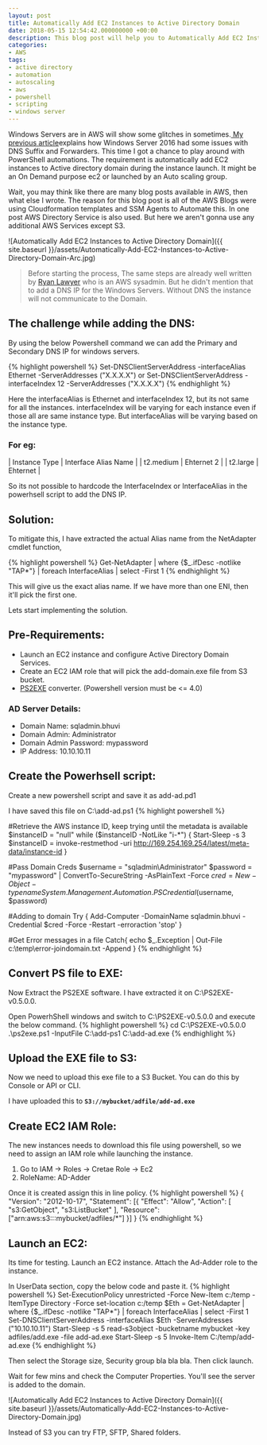 ```yaml
---
layout: post
title: Automatically Add EC2 Instances to Active Directory Domain
date: 2018-05-15 12:54:42.000000000 +00:00
description: This blog post will help you to Automatically Add EC2 Instances to Active Directory Domain whether it is launched by on demand purpose or auto scaling group.
categories:
- AWS
tags:
- active directory
- automation
- autoscaling
- aws
- powershell
- scripting
- windows server
---
```

Windows Servers are in AWS will show some glitches in sometimes.[ My previous article](http://www.sqlgossip.com/windows-server-2016-in-aws-unable-to-resolve-public-and-local-dns/)explains how Windows Server 2016 had some issues with DNS Suffix and Forwarders. This time I got a chance to play around with PowerShell automations. The requirement is automatically add EC2 instances to Active directory domain during the instance launch. It might be an On Demand purpose ec2 or launched by an Auto scaling group.

Wait, you may think like there are many blog posts available in AWS, then what else I wrote. The reason for this blog post is all of the AWS Blogs were using Cloudformation templates and SSM Agents to Automate this. In one post AWS Directory Service is also used. But here we aren't gonna use any additional AWS Services except S3.


![Automatically Add EC2 Instances to Active Directory Domain]({{ site.baseurl }}/assets/Automatically-Add-EC2-Instances-to-Active-Directory-Domain-Arc.jpg)

> Before starting the process, The same steps are already well written by [Ryan Lawyer](http://thesysadminswatercooler.blogspot.in/2015/09/aws-autoscale-windows-server-and-join.html) who is an AWS sysadmin. But he didn't mention that to add a DNS IP for the Windows Servers. Without DNS the instance will not communicate to the Domain.

The challenge while adding the DNS:
-----------------------------------

By using the below Powershell command we can add the Primary and Secondary DNS IP for windows servers.

{% highlight powershell %}
Set-DNSClientServerAddress -interfaceAlias Ethernet -ServerAddresses  ("X.X.X.X")
or
Set-DNSClientServerAddress -interfaceIndex 12 -ServerAddresses  ("X.X.X.X")
{% endhighlight %}


Here the interfaceAlias is Ethernet and interfaceIndex 12, but its not same for all the instances. interfaceIndex will be varying for each instance even if those all are same instance type. But interfaceAlias will be varying based on the instance type.

### For eg:

| Instance Type | Interface Alias Name |
| t2.medium | Ehternet 2 |
| t2.large | Ehternet |

So its not possible to hardcode the InterfaceIndex or InterfaceAlias in the powerhsell script to add the DNS IP.

Solution:
---------

To mitigate this, I have extracted the actual Alias name from the NetAdapter cmdlet function,

{% highlight powershell %}
Get-NetAdapter | where {$_.ifDesc -notlike "TAP*"} | foreach InterfaceAlias | select -First 1
{% endhighlight %}

This will give us the exact alias name. If we have more than one ENI, then it'll pick the first one.

Lets start implementing the solution.

Pre-Requirements:
-----------------

-   Launch an EC2 instance and configure Active Directory Domain Services.
-   Create an EC2 IAM role that will pick the add-domain.exe file from S3 bucket.
-   [PS2EXE](https://gallery.technet.microsoft.com/scriptcenter/PS2EXE-Convert-PowerShell-9e4e07f1) converter. (Powershell version must be <= 4.0)

### AD Server Details:

-   Domain Name: sqladmin.bhuvi
-   Domain Admin: Administrator
-   Domain Admin Password: mypassword
-   IP Address: 10.10.10.11

Create the Powerhsell script:
-----------------------------

Create a new powershell script and save it as add-ad.pd1

I have saved this file on C:\add-ad.ps1
{% highlight powershell %}

#Retrieve the AWS instance ID, keep trying until the metadata is available
$instanceID = "null"
while  ($instanceID -NotLike "i-*")  {
Start-Sleep -s 3
$instanceID = invoke-restmethod -uri http://169.254.169.254/latest/meta-data/instance-id
}

#Pass Domain Creds
$username = "sqladmin\Administrator"
$password = "mypassword" | ConvertTo-SecureString -AsPlainText -Force
$cred = New-Object -typename System.Management.Automation.PSCredential($username, $password)

#Adding to domain
Try {
Add-Computer -DomainName sqladmin.bhuvi -Credential $cred -Force -Restart -erroraction 'stop'
}

#Get Error messages in a file
Catch{
echo $_.Exception | Out-File c:\temp\error-joindomain.txt -Append
}
{% endhighlight %}


Convert PS file to EXE:
-----------------------

Now Extract the PS2EXE software. I have extracted it on C:\PS2EXE-v0.5.0.0.

Open PowerhShell windows and switch to C:\PS2EXE-v0.5.0.0 and execute the below command.
{% highlight powershell %}
cd C:\PS2EXE-v0.5.0.0
.\ps2exe.ps1 -InputFile C:\add-ps1 C:\add-ad.exe
{% endhighlight %}

Upload the EXE file to S3:
--------------------------

Now we need to upload this exe file to a S3 Bucket. You can do this by Console or API or CLI.

I have uploaded this to **`S3://mybucket/adfile/add-ad.exe`**

Create EC2 IAM Role:
--------------------

The new instances needs to download this file using powershell, so we need to assign an IAM role while launching the instance.

1.  Go to IAM -> Roles -> Cretae Role -> Ec2
2.  RoleName: AD-Adder

Once it is created assign this in line policy.
{% highlight powershell %}
{
"Version":  "2012-10-17",
"Statement":  [{
"Effect":  "Allow",
"Action":  [
"s3:GetObject",
"s3:ListBucket"
],
"Resource":  ["arn:aws:s3:::mybucket/adfiles/*"]
}]
}
{% endhighlight %}


Launch an EC2:
--------------

Its time for testing.
Launch an EC2 instance.
Attach the Ad-Adder role to the instance.

In UserData section, copy the below code and paste it.
{% highlight powershell %}
<powershell>
Set-ExecutionPolicy unrestricted -Force
New-Item c:/temp -ItemType Directory -Force
set-location c:/temp
$Eth = Get-NetAdapter | where {$_.ifDesc -notlike "TAP*"} | foreach InterfaceAlias | select -First 1
Set-DNSClientServerAddress -interfaceAlias $Eth -ServerAddresses  ("10.10.10.11")
Start-Sleep -s 5
read-s3object -bucketname mybucket -key adfiles/add.exe -file add-ad.exe
Start-Sleep -s 5
Invoke-Item C:/temp/add-ad.exe
</powershell>
{% endhighlight %}

Then select the Storage size, Security group bla bla bla. Then click launch.

Wait for few mins and check the Computer Properties. You'll see the server is added to the domain.

![Automatically Add EC2 Instances to Active Directory Domain]({{ site.baseurl }}/assets/Automatically-Add-EC2-Instances-to-Active-Directory-Domain.jpg)

Instead of S3 you can try FTP, SFTP, Shared folders.
